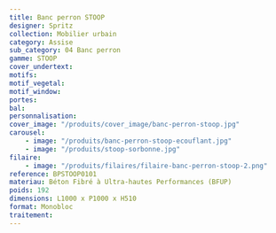```yaml
---
title: Banc perron STOOP
designer: Spritz
collection: Mobilier urbain
category: Assise
sub_category: 04 Banc perron
gamme: STOOP
cover_undertext:
motifs:
motif_vegetal:
motif_window:
portes:
bal:
personnalisation:
cover_image: "/produits/cover_image/banc-perron-stoop.jpg"
carousel:
    - image: "/produits/banc-perron-stoop-ecouflant.jpg"
    - image: "/produits/stoop-sorbonne.jpg"
filaire:
    - image: "/produits/filaires/filaire-banc-perron-stoop-2.png"
reference: BPSTOOP0101
materiau: Béton Fibré à Ultra-hautes Performances (BFUP)
poids: 192
dimensions: L1000 x P1000 x H510
format: Monobloc
traitement:
---
```

